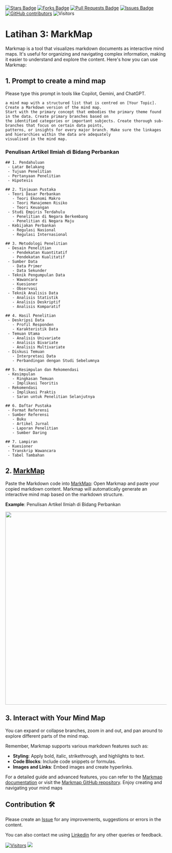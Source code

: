 <a href="https://github.com/drshahizan/Generative-AI-Playground/stargazers"><img src="https://img.shields.io/github/stars/drshahizan/Generative-AI-Playground" alt="Stars Badge"/></a>
<a href="https://github.com/drshahizan/Generative-AI-Playground/network/members"><img src="https://img.shields.io/github/forks/drshahizan/Generative-AI-Playground" alt="Forks Badge"/></a>
<a href="https://github.com/drshahizan/Generative-AI-Playground/pulls"><img src="https://img.shields.io/github/issues-pr/drshahizan/Generative-AI-Playground" alt="Pull Requests Badge"/></a>
<a href="https://github.com/drshahizan/Generative-AI-Playground"><img src="https://img.shields.io/github/issues/drshahizan/Generative-AI-Playground" alt="Issues Badge"/></a>
<a href="https://github.com/drshahizan/Generative-AI-Playground/graphs/contributors"><img alt="GitHub contributors" src="https://img.shields.io/github/contributors/drshahizan/Generative-AI-Playground?color=2b9348"></a>
![Visitors](https://api.visitorbadge.io/api/visitors?path=https%3A%2F%2Fgithub.com%2Fdrshahizan%2Fai-tools&labelColor=%23d9e3f0&countColor=%23697689&style=flat)

# Latihan 3: MarkMap
Markmap is a tool that visualizes markdown documents as interactive mind maps. It's useful for organizing and navigating complex information, making it easier to understand and explore the content. Here's how you can use Markmap:

## 1. Prompt to create a mind map
Please type this prompt in tools like Copilot, Gemini, and ChatGPT.

  ```
a mind map with a structured list that is centred on [Your Topic]. Create a Markdown version of the mind map.
Start with the primary concept that embodies the primary theme found in the data. Create primary branches based on
the identified categories or important subjects. Create thorough sub-branches that focus on certain data points,
patterns, or insights for every major branch. Make sure the linkages and hierarchies within the data are adequately
visualised in the mind map.
  ```

### Penulisan Artikel Ilmiah di Bidang Perbankan

  ```
## 1. Pendahuluan
   - Latar Belakang
   - Tujuan Penelitian
   - Pertanyaan Penelitian
   - Hipotesis

## 2. Tinjauan Pustaka
   - Teori Dasar Perbankan
     - Teori Ekonomi Makro
     - Teori Manajemen Risiko
     - Teori Keuangan
   - Studi Empiris Terdahulu
     - Penelitian di Negara Berkembang
     - Penelitian di Negara Maju
   - Kebijakan Perbankan
     - Regulasi Nasional
     - Regulasi Internasional

## 3. Metodologi Penelitian
   - Desain Penelitian
     - Pendekatan Kuantitatif
     - Pendekatan Kualitatif
   - Sumber Data
     - Data Primer
     - Data Sekunder
   - Teknik Pengumpulan Data
     - Wawancara
     - Kuesioner
     - Observasi
   - Teknik Analisis Data
     - Analisis Statistik
     - Analisis Deskriptif
     - Analisis Komparatif

## 4. Hasil Penelitian
   - Deskripsi Data
     - Profil Responden
     - Karakteristik Data
   - Temuan Utama
     - Analisis Univariate
     - Analisis Bivariate
     - Analisis Multivariate
   - Diskusi Temuan
     - Interpretasi Data
     - Perbandingan dengan Studi Sebelumnya

## 5. Kesimpulan dan Rekomendasi
   - Kesimpulan
     - Ringkasan Temuan
     - Implikasi Teoritis
   - Rekomendasi
     - Implikasi Praktis
     - Saran untuk Penelitian Selanjutnya

## 6. Daftar Pustaka
   - Format Referensi
   - Sumber Referensi
     - Buku
     - Artikel Jurnal
     - Laporan Penelitian
     - Sumber Daring

## 7. Lampiran
   - Kuesioner
   - Transkrip Wawancara
   - Tabel Tambahan
  ```


## 2. [MarkMap](https://markmap.js.org/repl)
Paste the Markdown code into [MarkMap](https://markmap.js.org/repl): Open Markmap and paste your copied markdown content. Markmap will automatically generate an interactive mind map based on the markdown structure.

**Example**: Penulisan Artikel Ilmiah di Bidang Perbankan

<p align="center">
<img src="../../images/stie.png" height="600" />
</p>

## 3. Interact with Your Mind Map
You can expand or collapse branches, zoom in and out, and pan around to explore different parts of the mind map.

Remember, Markmap supports various markdown features such as:
- **Styling**: Apply bold, italic, strikethrough, and highlights to text.
- **Code Blocks**: Include code snippets or formulas.
- **Images and Links**: Embed images and create hyperlinks.

For a detailed guide and advanced features, you can refer to the [Markmap documentation](https://mindmapexpert.com/review/how-to-create-a-mind-map-using-markmap-js/) or visit the [Markmap GitHub repository](https://github.com/dundalek/markmap). Enjoy creating and navigating your mind maps

## Contribution 🛠️
Please create an [Issue](https://github.com/drshahizan/ai-tools/issues) for any improvements, suggestions or errors in the content.

You can also contact me using [Linkedin](https://www.linkedin.com/in/drshahizan/) for any other queries or feedback.

[![Visitors](https://api.visitorbadge.io/api/visitors?path=https%3A%2F%2Fgithub.com%2Fdrshahizan&labelColor=%23697689&countColor=%23555555&style=plastic)](https://visitorbadge.io/status?path=https%3A%2F%2Fgithub.com%2Fdrshahizan)
![](https://hit.yhype.me/github/profile?user_id=81284918)


